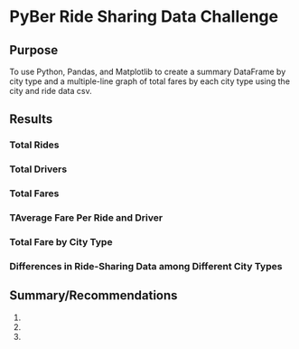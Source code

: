 # PyBer Ride Sharing Data Challenge

## Purpose
To use Python, Pandas, and Matplotlib to create a summary DataFrame by city type and a multiple-line graph of total fares by each city type using the city and ride data csv.

## Results

### Total Rides

### Total Drivers

### Total Fares

### TAverage Fare Per Ride and Driver

### Total Fare by City Type

### Differences in Ride-Sharing Data among Different City Types


## Summary/Recommendations
1.
2.
3.
